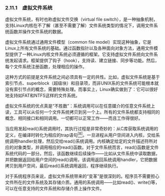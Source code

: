 ### 2.11.1　虚拟文件系统

虚拟文件系统，有时也称虚拟文件交换（virtual file switch），是一种抽象机制，支持Linux内核在不了解（甚至不需要了解）文件系统类型的情况下，调用文件系统函数并操作文件系统的数据。

虚拟文件系统通过通用文件模型（common file model）实现这种抽象，它是Linux上所有文件系统的基础。通过函数指针以及各种面向对象方法，通用文件模型提供了一种Linux内核文件系统必须遵循的框架。它支持虚拟文件系统向文件系统发起请求。框架提供了钩子（hook），支持读、建立链接、同步等功能。然后，每个文件系统注册函数，处理相应的操作。

这种方式的前提是文件系统之间必须具有一定的共性。比如，虚拟文件系统是基于索引节点、superblock（超级块）和目录项，而非UNIX系的文件系统可能根本就没有索引节点的概念，需要特殊处理。而事实上，Linux确实做到了：它可以很好地支持如FAT和NTFS这样的文件系统。

虚拟文件系统的优点真是“不胜数”：系统调用可以在任意媒介的任意文件系统上读，工具可以从任何一个文件系统拷贝到另一个上。所有的文件系统都支持相同的概念、相同接口和相同调用。一切都可以正常工作——而且工作得很好。

当应用发起read()系统调用时，其执行过程是非常奇妙的：从C库获取系统调用的定义，在编译时转化为相应的trap语句<a class="my_markdown" href="['#anchor28']"><sup class="my_markdown">[8]</sup></a>。一旦进程从用户空间进入内核，交给系统调用handler处理，然后交给read()系统调用。内核确定给定的文件描述符所对应的对象类型，并调用相应的read()函数。对于文件系统而言，read()函数是文件系统代码的一部分。然后，该函数继续后续操作——比如从文件系统中读取数据，并把数据返回给用户空间的read()调用，该调用返回系统调用handler，它把数据拷贝到用户空间，最后read()系统调用返回，程序继续执行。

对于系统程序员来说，虚拟文件系统带来的“变革”是很深刻的。程序员不需要担心文件所在的文件系统及其存储介质。通用的系统调用——比如read()、write()等，可以在任意支持的文件系统和存储介质上操作文件。

